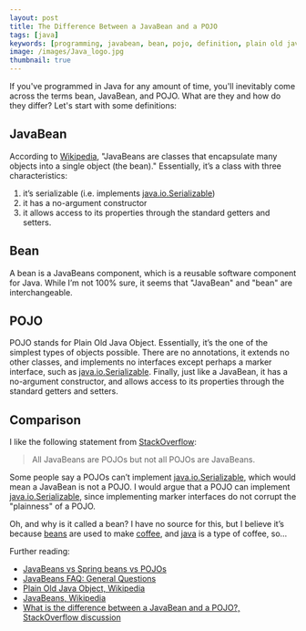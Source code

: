 ```yaml
---
layout: post
title: The Difference Between a JavaBean and a POJO
tags: [java]
keywords: [programming, javabean, bean, pojo, definition, plain old java object, javabean vs pojo, pojo vs javabean]
image: /images/Java_logo.jpg
thumbnail: true
---
```


If you've programmed in Java for any amount of time, you'll inevitably come across the terms bean, JavaBean, and POJO. What are they and how do they differ? Let's start with some definitions:

## JavaBean

According to [Wikipedia](https://en.wikipedia.org/wiki/JavaBeans), "JavaBeans are classes that encapsulate many objects into a single object (the bean)." Essentially, it’s a class with three characteristics:

1. it’s serializable (i.e. implements [java.io.Serializable](https://docs.oracle.com/javase/8/docs/api/java/io/Serializable.html))
2. it has a no-argument constructor
3. it allows access to its properties through the standard getters and setters.

## Bean

A bean is a JavaBeans component, which is a reusable software component for Java. While I’m not 100% sure, it seems that "JavaBean" and "bean" are interchangeable.

## POJO

POJO stands for Plain Old Java Object. Essentially, it’s the one of the simplest types of objects possible. There are no annotations, it extends no other classes, and implements no interfaces except perhaps a marker interface, such as [java.io.Serializable](https://docs.oracle.com/javase/8/docs/api/java/io/Serializable.html). Finally, just like a JavaBean, it has a no-argument constructor, and allows access to its properties through the standard getters and setters.

## Comparison

I like the following statement from [StackOverflow](https://stackoverflow.com/questions/1394265/what-is-the-difference-between-a-javabean-and-a-pojo/24886660#24886660):

> All JavaBeans are POJOs but not all POJOs are JavaBeans.

Some people say a POJOs can’t implement [java.io.Serializable](https://docs.oracle.com/javase/8/docs/api/java/io/Serializable.html), which would mean a JavaBean is not a POJO. I would argue that a POJO can implement [java.io.Serializable](https://docs.oracle.com/javase/8/docs/api/java/io/Serializable.html), since implementing marker interfaces do not corrupt the "plainness" of a POJO.

Oh, and why is it called a bean? I have no source for this, but I believe it’s because [beans](https://en.wikipedia.org/wiki/Coffee_bean) are used to make [coffee](https://en.wikipedia.org/wiki/Coffee), and [java](https://en.wikipedia.org/wiki/Java_coffee) is a type of coffee, so…

Further reading:

* [JavaBeans vs Spring beans vs POJOs](http://www.shaunabram.com/beans-vs-pojos/)
* [JavaBeans FAQ: General Questions](http://www.oracle.com/technetwork/java/javase/faq-135947.html)
* [Plain Old Java Object, Wikipedia](https://en.wikipedia.org/wiki/Plain_Old_Java_Object)
* [JavaBeans, Wikipedia](https://en.wikipedia.org/wiki/JavaBeans)
* [What is the difference between a JavaBean and a POJO?, StackOverflow discussion](https://stackoverflow.com/questions/1394265/what-is-the-difference-between-a-javabean-and-a-pojo)
